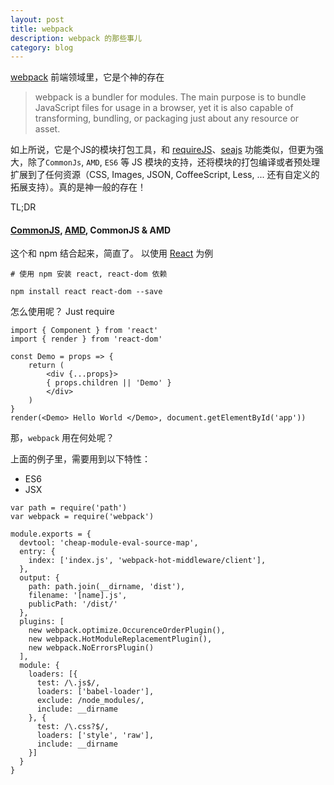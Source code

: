 ```yaml
---
layout: post
title: webpack
description: webpack 的那些事儿
category: blog
---
```


[webpack](https://webpack.github.io) 前端领域里，它是个神的存在

> webpack is a bundler for modules. The main purpose is to bundle JavaScript files for usage in a browser, yet it is also capable of transforming, bundling, or packaging just about any resource or asset.

如上所说，它是个JS的模块打包工具，和 [requireJS](http://requirejs.org/)、[seajs](http://seajs.org/) 功能类似，但更为强大，除了`CommonJs`, `AMD`, `ES6` 等 JS 模块的支持，还将模块的打包编译或者预处理扩展到了任何资源（CSS, Images, JSON, CoffeeScript, Less, ... 还有自定义的拓展支持）。真的是神一般的存在！

TL;DR

#### [CommonJS](http://wiki.commonjs.org/), [AMD](https://github.com/amdjs/amdjs-api/wiki/AMD), CommonJS & AMD

这个和 npm 结合起来，简直了。 以使用 [React](http://facebook.github.io/react) 为例


```
# 使用 npm 安装 react, react-dom 依赖

npm install react react-dom --save
```

怎么使用呢？ Just require

```
import { Component } from 'react'
import { render } from 'react-dom'

const Demo = props => {
    return (
        <div {...props}>
        { props.children || 'Demo' } 
        </div>
    )
}
render(<Demo> Hello World </Demo>, document.getElementById('app')) 
```
那，`webpack` 用在何处呢？

上面的例子里，需要用到以下特性：

- ES6
- JSX

```
var path = require('path')
var webpack = require('webpack')

module.exports = {
  devtool: 'cheap-module-eval-source-map',
  entry: {
    index: ['index.js', 'webpack-hot-middleware/client'],
  },
  output: {
    path: path.join(__dirname, 'dist'),
    filename: '[name].js',
    publicPath: '/dist/'
  },
  plugins: [
    new webpack.optimize.OccurenceOrderPlugin(),
    new webpack.HotModuleReplacementPlugin(),
    new webpack.NoErrorsPlugin()
  ],
  module: {
    loaders: [{
      test: /\.js$/,
      loaders: ['babel-loader'],
      exclude: /node_modules/,
      include: __dirname
    }, {
      test: /\.css?$/,
      loaders: ['style', 'raw'],
      include: __dirname
    }]
  }
}

```
